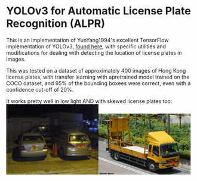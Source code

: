 # YOLOv3 for Automatic License Plate Recognition (ALPR)
This is an implementation of YunYang1994's excellent TensorFlow implementation of YOLOv3, [found here](https://github.com/YunYang1994/tensorflow-yolov3), with specific utilities and modifications for dealing with detecting the location of license plates in images.

This was tested on a dataset of approximately 400 images of Hong Kong license plates, with transfer learning with apretrained model trained on the COCO dataset, and 95% of the bounding boxees were correct, even with a confidence cut-off of 20%.

It works pretty well in low light AND with skewed license plates too:
<img src="https://raw.githubusercontent.com/SQMah/YOLOv3-Plate-Detection/master/assets/low_light.jpg" width="49%"></img><img src="https://raw.githubusercontent.com/SQMah/YOLOv3-Plate-Detection/master/assets/skew.jpg" width="49%"></img>
